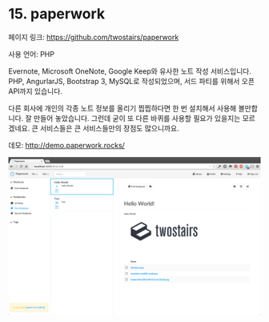 # 15. paperwork

페이지 링크: https://github.com/twostairs/paperwork

사용 언어: PHP

Evernote, Microsoft OneNote, Google Keep와 유사한 노트 작성 서비스입니다. PHP, AngurlarJS, Bootstrap 3, MySQL로 작성되었으며, 서드 파티를 위해서 오픈 API까지 있습니다. 

다른 회사에 개인의 각종 노트 정보를 올리기 찝찝하다면 한 번 설치해서 사용해 볼만합니다. 잘 만들어 놓았습니다. 그런데 굳이 또 다른 바퀴를 사용할 필요가 있을지는 모르겠네요. 큰 서비스들은 큰 서비스들만의 장점도 많으니까요. 

데모: http://demo.paperwork.rocks/

![이미지1](img/002$15.png)